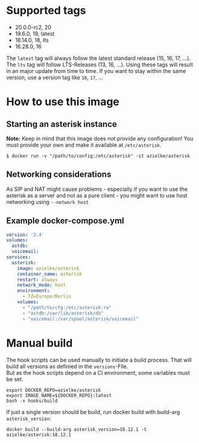 # Supported tags
* 20.0.0-rc2, 20
* 19.6.0, 19, latest
* 18.14.0, 18, lts
* 16.28.0, 16

The `latest` tag will always follow the latest standard release (15, 16, 17, ...). The `lts` tag will follow LTS-Releases (13, 16, ...). Using these tags will result in an major update from time to time. If you want to stay within the same version, use a version tag like `16`, `17`, ...

# How to use this image

## Starting an asterisk instance

**Note:** Keep in mind that this image does not provide any configuration! You must provide your own and make it available at `/etc/asterisk`.

```
$ docker run -v "/path/to/config:/etc/asterisk" -it azielke/asterisk
```

## Networking considerations

As SIP and NAT might cause problems - especially if you want to use the asterisk as a server and not as a pure client - you might want to use host networking using `--network host`

## Example docker-compose.yml

```yaml
version: '2.4'
volumes:
  astdb:
  voicemail:
services:
  asterisk:
    image: azielke/asterisk
    container_name: asterisk
    restart: always
    network_mode: host
    environment:
      - TZ=Europe/Berlin
    volumes:
      - "/path/to/cfg:/etc/asterisk:ro"
      - "astdb:/var/lib/asterisk/db"
      - "voicemail:/var/spool/asterisk/voicemail"
```

# Manual build

The hook scripts can be used manually to initiate a build process. That will build all versions as definied in the `versions`-File.\
But as the hook scripts depend on a CI environment, some variables must be set.

```
export DOCKER_REPO=azielke/asterisk
export IMAGE_NAME=${DOCKER_REPO}:latest
bash -x hooks/build
```

If just a single version should be build, run docker build with build-arg `asterisk_version`:

```
docker build --build-arg asterisk_version=18.12.1 -t azielke/asterisk:18.12.1
```
